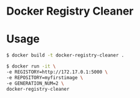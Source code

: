 # Docker Registry Cleaner

# Usage

```bash
$ docker build -t docker-registry-cleaner .
```

```bash
$ docker run -it \
-e REGISTORY=http://172.17.0.1:5000 \
-e REPOSITORY=myfirstimage \
-e GENERATION_NUM=2 \
docker-registry-cleaner
```
